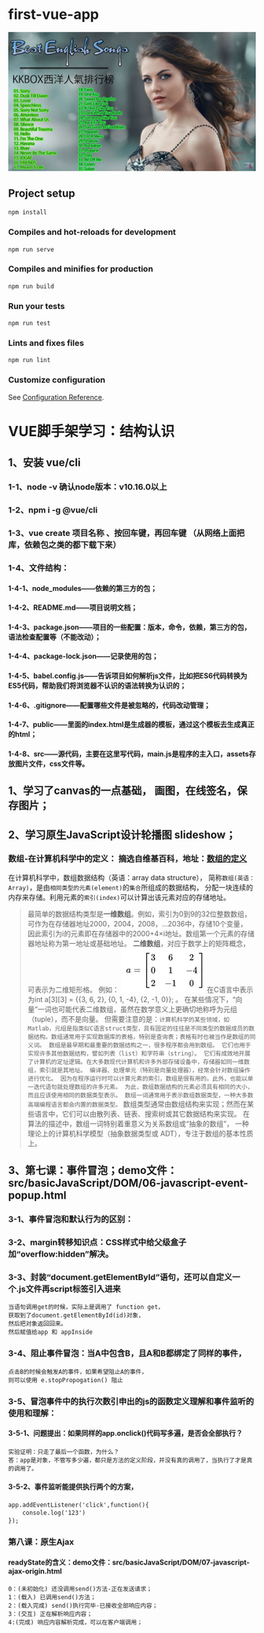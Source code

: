 # first-vue-app
![beauty](https://raw.githubusercontent.com/femaimi9527/images/images-pictures/1571371126(1).jpg)
## Project setup

``` 
npm install
```

### Compiles and hot-reloads for development

``` 
npm run serve
```

### Compiles and minifies for production

``` 
npm run build
```

### Run your tests

``` 
npm run test
```

### Lints and fixes files

``` 
npm run lint
```

### Customize configuration

See [Configuration Reference](https://cli.vuejs.org/config/).

# VUE脚手架学习：结构认识

## 1、安装 vue/cli
### 1-1、node -v 确认node版本：v10.16.0以上
### 1-2、npm i -g @vue/cli
### 1-3、vue create 项目名称 、按回车键，再回车键 （从网络上面把库，依赖包之类的都下载下来）
### 1-4、文件结构：
#### 1-4-1、node_modules——依赖的第三方的包；
#### 1-4-2、README.md——项目说明文档；
#### 1-4-3、package.json——项目的一些配置：版本，命令，依赖，第三方的包，语法检查配置等（不能改动）；
#### 1-4-4、package-lock.json——记录使用的包；
#### 1-4-5、babel.config.js——告诉项目如何解析js文件，比如把ES6代码转换为ES5代码，帮助我们将浏览器不认识的语法转换为认识的；
#### 1-4-6、.gitignore——配置哪些文件是被忽略的，代码改动管理；
#### 1-4-7、public——里面的index.html是生成器的模板，通过这个模板去生成真正的html；
#### 1-4-8、src——源代码，主要在这里写代码，main.js是程序的主入口，assets存放图片文件，css文件等。


## 1、学习了canvas的一点基础， 画图，在线签名，保存图片；

## 2、学习原生JavaScript设计轮播图 slideshow；

### 数组-在计算机科学中的定义： 摘选自维基百科，地址：[数组的定义](https://zh.wikipedia.org/wiki/%E6%95%B0%E7%BB%84) 

在计算机科学中，数组数据结构（英语：array data structure），
简称```数组(英语：Array)```，是由``相同类型的元素(element)``的``集合``所组成的数据结构，
分配一块连续的内存来存储。利用元素的``索引(index)``可以计算出该元素对应的存储地址。
>最简单的数据结构类型是**一维数组**。例如，索引为0到9的32位整数数组，
可作为在存储器地址2000，2004，2008，...2036中，存储10个变量，
因此索引为i的元素即在存储器中的2000+4×i地址。数组第一个元素的存储器地址称为第一地址或基础地址。
>**二维数组**，对应于数学上的矩阵概念，可表示为二维矩形格。
>例如：
![数组](https://raw.githubusercontent.com/femaimi9527/images/images-pictures/array.jpg)
在C语言中表示为int a[3][3] = {{3, 6, 2}, {0, 1, -4}, {2, -1, 0}}; 。
在某些情况下，“向量”一词也可能代表二维数组，虽然在数学意义上更确切地称呼为元组（tuple），而不是向量。
但需要注意的是：```计算机科学的某些领域，如Matlab，元组是指类似C语言struct类型，具有固定的往往是不同类型的数据成员的数据结构。数组通常用于实现数据库的表格，特别是查询表；表格有时也被当作是数组的同义词。
数组是最早期和最重要的数据结构之一，很多程序都会用到数组。
它们也用于实现许多其他数据结构，譬如列表（list）和字符串（string）。
它们有成效地开展了计算机的定址逻辑。在大多数现代计算机和许多外部存储设备中，存储器如同一维数组，索引就是其地址。
编译器、处理单元（特别是向量处理器），经常会针对数组操作进行优化。
因为在程序运行时可以计算元素的索引，数组是很有用的。此外，也能以单一迭代语句就处理数组的许多元素。
为此，数组数据结构的元素必须具有相同的大小，而且应该使用相同的数据类型表示。
数组一词通常用于表示数组数据类型，一种大多数高端编程语言都会内置的数据类型。```
数组类型通常由数组结构来实现；然而在某些语言中，它们可以由散列表、链表、搜索树或其它数据结构来实现。
在算法的描述中，数组一词特别着重意义为关系数组或“抽象的数组”，
一种理论上的计算机科学模型（抽象数据类型或 ADT），专注于数组的基本性质上。

## 3、第七课：事件冒泡；demo文件：src/basicJavaScript/DOM/06-javascript-event-popup.html

### 3-1、事件冒泡和默认行为的区别：

### 3-2、margin转移知识点：CSS样式中给父级盒子加“overflow:hidden”解决。

### 3-3、封装“document.getElementById”语句，还可以自定义一个.js文件再script标签引入进来
    当语句调用get的时候，实际上是调用了 function get，
    获取到了document.getElementById(id)对象，
    然后把对象返回回来。
    然后赋值给app 和 appInside 
### 3-4、阻止事件冒泡：当A中包含B，且A和B都绑定了同样的事件，
    点击B的时候会触发A的事件，如果希望阻止A的事件，
    则可以使用 e.stopPropogation() 阻止
### 3-5、冒泡事件中的执行次数引申出的js的函数定义理解和事件监听的使用和理解：
#### 3-5-1、问题提出：如果同样的app.onclick()代码写多遍，是否会全部执行？
    实验证明：只走了最后一个函数，为什么？
    答：app是对象，不管写多少遍，都只是方法的定义阶段，并没有真的调用了，当执行了才是真的调用了。
#### 3-5-2、事件监听能提供执行两个的方案，
    app.addEventListener('click',function(){
        console.log('123')
    });

### 第八课：原生Ajax
#### readyState的含义：demo文件：src/basicJavaScript/DOM/07-javascript-ajax-origin.html
    0：(未初始化) 还没调用send()方法-正在发送请求；
    1：(载入) 已调用send()方法；
    2：(载入完成) send()执行完毕-已接收全部响应内容；
    3：(交互) 正在解析响应内容；
    4:(完成) 响应内容解析完成，可以在客户端调用；

